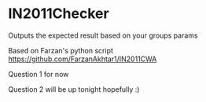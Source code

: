 # IN2011Checker
Outputs the expected result based on your groups params

Based on Farzan's python script https://github.com/FarzanAkhtar1/IN2011CWA

Question 1 for now

Question 2 will be up tonight hopefully :)

